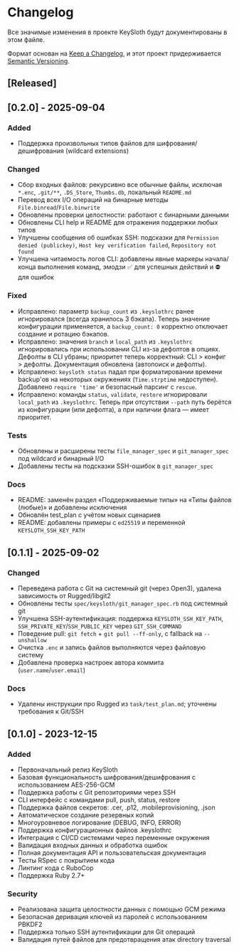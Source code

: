 # Changelog

Все значимые изменения в проекте KeySloth будут документированы в этом файле.

Формат основан на [Keep a Changelog](https://keepachangelog.com/en/1.0.0/),
и этот проект придерживается [Semantic Versioning](https://semver.org/spec/v2.0.0.html).

## [Released]

## [0.2.0] - 2025-09-04

### Added
- Поддержка произвольных типов файлов для шифрования/дешифрования (wildcard extensions)

### Changed
- Сбор входных файлов: рекурсивно все обычные файлы, исключая `*.enc`, `.git/**`, `.DS_Store`, `Thumbs.db`, локальный `README.md`
- Перевод всех I/O операций на бинарные методы `File.binread`/`File.binwrite`
- Обновлены проверки целостности: работают с бинарными данными
- Обновлены CLI help и README для отражения поддержки любых типов
- Улучшены сообщения об ошибках SSH: подсказки для `Permission denied (publickey)`, `Host key verification failed`, `Repository not found`
- Улучшена читаемость логов CLI: добавлены явные маркеры начала/конца выполнения команд, эмодзи ✅ для успешных действий и ⛔ для ошибок

### Fixed
- Исправлено: параметр `backup_count` из `.keyslothrc` ранее игнорировался (всегда хранилось 3 бэкапа). Теперь значение конфигурации применяется, а `backup_count: 0` корректно отключает создание и ротацию бэкапов.
- Исправлено: значения `branch` и `local_path` из `.keyslothrc` игнорировались при использовании CLI из-за дефолтов в опциях. Дефолты в CLI убраны; приоритет теперь корректный: CLI > конфиг > дефолты. Документация обновлена (автопоиск и дефолты).
- Исправлено: `keysloth status` падал при форматировании времени backup'ов на некоторых окружениях (`Time.strptime` недоступен). Добавлено `require 'time'` и безопасный парсинг с `rescue`.
- Исправлено: команды `status`, `validate`, `restore` игнорировали `local_path` из `.keyslothrc`. Теперь при отсутствии `--path` путь берётся из конфигурации (или дефолта), а при наличии флага — имеет приоритет.

### Tests
- Обновлены и расширены тесты `file_manager_spec` и `git_manager_spec` под wildcard и бинарный I/O
- Добавлены тесты на подсказки SSH-ошибок в `git_manager_spec`

### Docs
- README: заменён раздел «Поддерживаемые типы» на «Типы файлов (любые)» и добавлены исключения
- Обновлён test_plan с учётом новых сценариев
- README: добавлены примеры с `ed25519` и переменной `KEYSLOTH_SSH_KEY_PATH`

## [0.1.1] - 2025-09-02

### Changed
- Переведена работа с Git на системный git (через Open3), удалена зависимость от Rugged/libgit2
- Обновлены тесты `spec/keysloth/git_manager_spec.rb` под системный git
- Улучшена SSH-аутентификация: поддержка `KEYSLOTH_SSH_KEY_PATH`, `SSH_PRIVATE_KEY`/`SSH_PUBLIC_KEY` через `GIT_SSH_COMMAND`
- Поведение pull: `git fetch` + `git pull --ff-only`, с fallback на `--unshallow`
- Очистка `.enc` и запись файлов выполняются через файловую систему
- Добавлена проверка настроек автора коммита (`user.name`/`user.email`)

### Docs
- Удалены инструкции про Rugged из `task/test_plan.md`; уточнены требования к Git/SSH

## [0.1.0] - 2023-12-15

### Added
- Первоначальный релиз KeySloth
- Базовая функциональность шифрования/дешифрования с использованием AES-256-GCM
- Поддержка работы с Git репозиториями через SSH
- CLI интерфейс с командами pull, push, status, restore
- Поддержка файлов секретов: .cer, .p12, .mobileprovisioning, .json
- Автоматическое создание резервных копий
- Многоуровневое логирование (DEBUG, INFO, ERROR)
- Поддержка конфигурационных файлов .keyslothrc
- Интеграция с CI/CD системами через переменные окружения
- Валидация входных данных и обработка ошибок
- Полная документация API и пользовательская документация
- Тесты RSpec с покрытием кода
- Линтинг кода с RuboCop
- Поддержка Ruby 2.7+

### Security
- Реализована защита целостности данных с помощью GCM режима
- Безопасная деривация ключей из паролей с использованием PBKDF2
- Поддержка только SSH аутентификации для Git операций
- Валидация путей файлов для предотвращения атак directory traversal